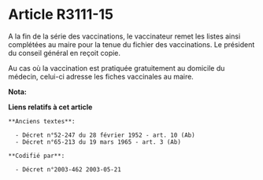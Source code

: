 # Article R3111-15

A la fin de la série des vaccinations, le vaccinateur remet les listes ainsi complétées au maire pour la tenue du fichier des
vaccinations. Le président du conseil général en reçoit copie.

Au cas où la vaccination est pratiquée gratuitement au domicile du médecin, celui-ci adresse les fiches vaccinales au maire.

**Nota:**



**Liens relatifs à cet article**

	**Anciens textes**:

	  - Décret n°52-247 du 28 février 1952 - art. 10 (Ab)
	  - Décret n°65-213 du 19 mars 1965 - art. 3 (Ab)

	**Codifié par**:

	  - Décret n°2003-462 2003-05-21
